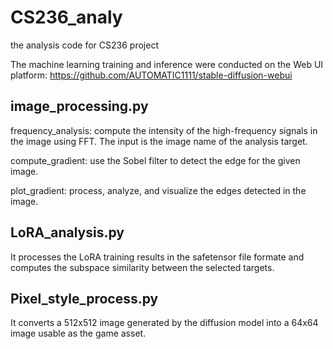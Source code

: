 # CS236_analy
the analysis code for CS236 project

The machine learning training and inference were conducted on the Web UI platform: https://github.com/AUTOMATIC1111/stable-diffusion-webui

## image_processing.py
frequency_analysis: compute the intensity of the high-frequency signals in the image using FFT. The input is the image name of the analysis target.

compute_gradient: use the Sobel filter to detect the edge for the given image.

plot_gradient: process, analyze, and visualize the edges detected in the image.

## LoRA_analysis.py
It processes the LoRA training results in the safetensor file formate and computes the subspace similarity between the selected targets.

## Pixel_style_process.py
It converts a 512x512 image generated by the diffusion model into a 64x64 image usable as the game asset.
